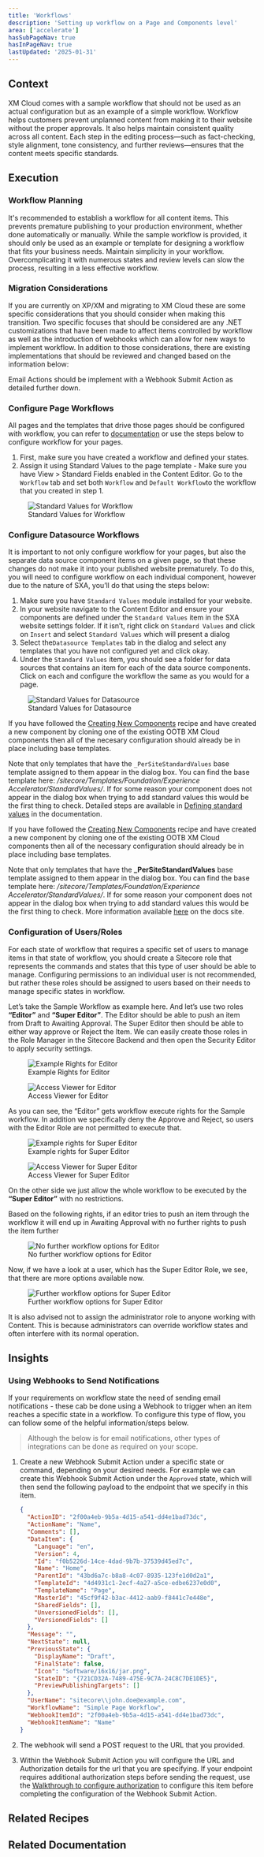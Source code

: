 ```yaml
---
title: 'Workflows'
description: 'Setting up workflow on a Page and Components level'
area: ['accelerate']
hasSubPageNav: true
hasInPageNav: true
lastUpdated: '2025-01-31'
---
```


## Context

XM Cloud comes with a sample workflow that should not be used as an actual configuration but as an example of a simple workflow. Workflow helps customers prevent unplanned content from making it to their website without the proper approvals. It also helps maintain consistent quality across all content. Each step in the editing process—such as fact-checking, style alignment, tone consistency, and further reviews—ensures that the content meets specific standards.

## Execution

### Workflow Planning

It's recommended to establish a workflow for all content items. This prevents premature publishing to your production environment, whether done automatically or manually. While the sample workflow is provided, it should only be used as an example or template for designing a workflow that fits your business needs. Maintain simplicity in your workflow. Overcomplicating it with numerous states and review levels can slow the process, resulting in a less effective workflow.

### Migration Considerations

If you are currently on XP/XM and migrating to XM Cloud these are some specific considerations that you should consider when making this transition.  Two specific focuses that should be considered are any .NET customizations that have been made to affect items controlled by workflow as well as the introduction of webhooks which can allow for new ways to implement workflow.  In addition to those considerations, there are existing implementations that should be reviewed and changed based on the information below:

Email Actions should be implement with a Webhook Submit Action as detailed further down.

### Configure Page Workflows

All pages and the templates that drive those pages should be configured with workflow, you can refer to [documentation](https://doc.sitecore.com/xmc/en/developers/xm-cloud/workflow-cookbook.html) or use the steps below to configure workflow for your pages.

<ol>
<li>First, make sure you have created a workflow and defined your states.</li>
<li>Assign it using Standard Values to the page template - Make sure you have View > Standard Fields enabled in the Content Editor. Go to the <code>Workflow</code> tab and set both <code>Workflow</code> and <code>Default Workflow</code>to the workflow that you created in step 1.</li>
</ol>

<figure>
<img src="/images/learn/accelerate/xm-cloud/StandardValuesPageWorkflow.jpg" alt="Standard Values for Workflow"/>
<figcaption>Standard Values for Workflow</figcaption>
</figure>

### Configure Datasource Workflows
It is important to not only configure workflow for your pages, but also the separate data source component items on a given page, so that these changes do not make it into your published website prematurely.  To do this, you will need to configure workflow on each individual component, however due to the nature of SXA, you’ll do that using the steps below:
<ol>
<li>Make sure you have <code>Standard Values</code> module installed for your website.</li>
<li>In your website navigate to the Content Editor and ensure your components are defined under the <code>Standard Values</code> item in the SXA website settings folder. If it isn’t, right click on <code>Standard Values</code> and click on <code>Insert</code> and select <code>Standard Values</code> which will present a dialog</li>
<li>Select the<code>Datasource Templates</code> tab in the dialog and select any templates that you have not configured yet and click okay.</li>
<li>Under the <code>Standard Values</code> item, you should see a folder for data sources that contains an item for each of the data source components. Click on each and configure the workflow the same as you would for a page.</li>
</ol>

<figure>
<img src="/images/learn/accelerate/xm-cloud/ComponentDatasourceWorkflow.jpg" alt="Standard Values for Datasource"/>
<figcaption>Standard Values for Datasource</figcaption>
</figure>

If you have followed the [Creating New Components](/learn/accelerate/xm-cloud/implementation/developer-experience/creating-new-components) recipe and have created a new component by cloning one of the existing OOTB XM Cloud components then all of the necesary configuration should already be in place including base templates.

Note that only templates that have the <code>_PerSiteStandardValues</code> base template assigned to them appear in the dialog box. You can find the base template here: */sitecore/Templates/Foundation/Experience Accelerator/StandardValues/*. If for some reason your component does not appear in the dialog box when trying to add standard values this would be the first thing to check. Detailed steps are available in [Defining standard values](https://doc.sitecore.com/xmc/en/developers/xm-cloud/walkthrough--defining-standard-values-for-your-sites.html#add-standard-values-under-individual-sites) in the documentation.

If you have followed the [Creating New Components](/learn/accelerate/xm-cloud/implementation/developer-experience/creating-new-components) recipe and have created a new component by cloning one of the existing OOTB XM Cloud components then all of the necessary configuration should already be in place including base templates.

Note that only templates that have the **_PerSiteStandardValues** base template assigned to them appear in the dialog box. You can find the base template here: */sitecore/Templates/Foundation/Experience Accelerator/StandardValues/*. If for some reason your component does not appear in the dialog box when trying to add standard values this would be the first thing to check. More information available [here](https://doc.sitecore.com/xmc/en/developers/xm-cloud/walkthrough--defining-standard-values-for-your-sites.html#add-standard-values-under-individual-sites) on the docs site.

### Configuration of Users/Roles

For each state of workflow that requires a specific set of users to manage items in that state of workflow, you should create a Sitecore role that represents the commands and states that this type of user should be able to manage. Configuring permissions to an individual user is not recommended, but rather these roles should be assigned to users based on their needs to manage specific states in workflow.

Let’s take the Sample Workflow as example here. And let’s use two roles <strong>“Editor”</strong> and <strong>“Super Editor”</strong>. The Editor should be able to push an item from Draft to Awaiting Approval. The Super Editor then should be able to either way approve or Reject the Item. We can easily create those roles in the Role Manager in the Sitecore Backend and then open the Security Editor to apply security settings.

<figure>
<img src="/images/learn/accelerate/xm-cloud/workflows3.png" alt="Example Rights for Editor"/>
<figcaption>Example Rights for Editor</figcaption>
</figure>

<figure>
<img src="/images/learn/accelerate/xm-cloud/workflows4.png" alt="Access Viewer for Editor"/>
<figcaption>Access Viewer for Editor</figcaption>
</figure>


As you can see, the “Editor” gets workflow execute rights for the Sample workflow. In addition we specifically deny the Approve and Reject, so users with the Editor Role are not permitted to execute that. 

<figure>
<img src="/images/learn/accelerate/xm-cloud/workflows5.png" alt="Example rights for Super Editor"/>
<figcaption>Example rights for Super Editor</figcaption>
</figure>

<figure>
<img src="/images/learn/accelerate/xm-cloud/workflows6.png" alt="Access Viewer for Super Editor"/>
<figcaption>Access Viewer for Super Editor</figcaption>
</figure>

On the other side we just allow the whole workflow to be executed by the <strong>“Super Editor”</strong> with no restrictions. 

Based on the following rights, if an editor tries to push an item through the workflow it will end up in Awaiting Approval with no further rights to push the item further 

<figure>
<img src="/images/learn/accelerate/xm-cloud/workflows7.png" alt="No further workflow options for Editor"/>
<figcaption>No further workflow options for Editor</figcaption>
</figure>

Now, if we have a look at a user, which has the Super Editor Role, we see, that there are more options available now.

<figure>
<img src="/images/learn/accelerate/xm-cloud/workflows8.png" alt="Further workflow options for Super Editor"/>
<figcaption>Further workflow options for Super Editor</figcaption>
</figure>

It is also advised not to assign the administrator role to anyone working with Content. This is because administrators can override workflow states and often interfere with its normal operation.

## Insights
### Using Webhooks to Send Notifications
If your requirements on workflow state the need of sending email notifications - these cab be done using a Webhook to trigger when an item reaches a specific state in a workflow. To configure this type of flow, you can follow some of the helpful information/steps below.

> Although the below is for email notifications, other types of integrations can be done as required on your scope.

1. Create a new Webhook Submit Action under a specific state or command, depending on your desired needs. For example we can create this Webhook Submit Action under the <code>Approved</code> state, which will then send the following payload to the endpoint that we specify in this item.


    ```json
    {
      "ActionID": "2f00a4eb-9b5a-4d15-a541-dd4e1bad73dc",
      "ActionName": "Name",
      "Comments": [],
      "DataItem": {
        "Language": "en",
        "Version": 4,
        "Id": "f0b5226d-14ce-4dad-9b7b-37539d45ed7c",
        "Name": "Home",
        "ParentId": "43bd6a7c-b8a8-4c07-8935-123fe1d0d2a1",
        "TemplateId": "4d4931c1-2ecf-4a27-a5ce-edbe6237e0d0",
        "TemplateName": "Page",
        "MasterId": "45cf9f42-b3ac-4412-aab9-f8441c7e448e",
        "SharedFields": [],
        "UnversionedFields": [],
        "VersionedFields": []
      },
      "Message": "",
      "NextState": null,
      "PreviousState": {
        "DisplayName": "Draft",
        "FinalState": false,
        "Icon": "Software/16x16/jar.png",
        "StateID": "{721CD32A-7489-475E-9C7A-24C8C7DE1DE5}",
        "PreviewPublishingTargets": []
      },
      "UserName": "sitecore\\john.doe@example.com",
      "WorkflowName": "Simple Page Workflow",
      "WebhookItemId": "2f00a4eb-9b5a-4d15-a541-dd4e1bad73dc",
      "WebhookItemName": "Name"
    }
    ```

2. The webhook will send a POST request to the URL that you provided.
3. Within the Webhook Submit Action you will configure the URL and Authorization details for the url that you are specifying.  If your endpoint requires additional authorization steps before sending the request, use the [Walkthrough to configure authorization](https://doc.sitecore.com/xp/en/developers/103/sitecore-experience-manager/walkthrough--using-an-authorization-item.html) to configure this item before completing the configuration of the Webhook Submit Action.


## Related Recipes

<Row columns={2}>
  <Link title="Creating New Components" link="/learn/accelerate/xm-cloud/implementation/developer-experience/creating-new-components" />
</Row>

## Related Documentation

<Row columns={2}>
  <Link title="Workflow" link="https://doc.sitecore.com/xmc/en/developers/xm-cloud/workflow.html" />
  <Link title="Workflow Cookbook" link="https://doc.sitecore.com/xmc/en/developers/xm-cloud/workflow-cookbook.html" />
  <Link title="Workflow Webhooks" link="https://doc.sitecore.com/xmc/en/developers/xm-cloud/walkthrough--using-an-authorization-item.html" />
  <Link title="Assign a data source workflow action in SXA " link="https://doc.sitecore.com/xmc/en/developers/xm-cloud/assign-a-data-source-workflow-action-in-sxa.html" />
  <Link title="Add standard values under individual sites" link="https://doc.sitecore.com/xmc/en/developers/xm-cloud/walkthrough--defining-standard-values-for-your-sites.html#add-standard-values-under-individual-sites" />
  <Link title="Using an authorization item" link="https://doc.sitecore.com/xmc/en/developers/xm-cloud/walkthrough--using-an-authorization-item.html" />
  <Link title="Defining standard values for your sites" link="https://doc.sitecore.com/xmc/en/developers/xm-cloud/walkthrough--defining-standard-values-for-your-sites.html" />
</Row>
